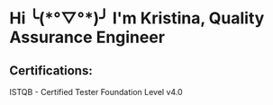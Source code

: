 <h1>Hi ╰(*°▽°*)╯ I'm Kristina, Quality Assurance Engineer</h1>


<h2>Certifications:</h2>
ISTQB - Certified Tester Foundation Level v4.0

